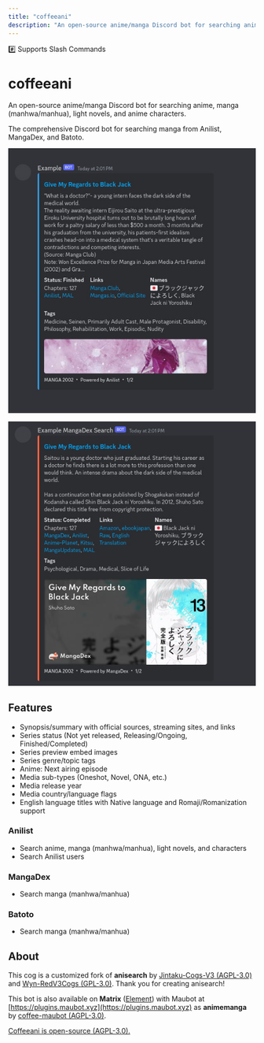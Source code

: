 ```yaml
---
title: "coffeeani"
description: "An open-source anime/manga Discord bot for searching anime, manga (manhwa/manhua), light novels, and anime characters. Search Anilist and MangaDex."
---
```


<span class="px-3 py-1 text-xs text-white bg-green-600 rounded-full select-none">#️⃣ Supports Slash Commands</span>

# coffeeani

<component-coghero cog="coffeeani" desc="Search anime, manga (manhwa/manhua/light novels), and characters. See series info, status, episodes/chapters, and tags." use_desc_only="true"></component-coghero>

<p class="text-lg font-bold">An open-source anime/manga Discord bot for searching anime, manga (manhwa/manhua), light novels, and anime characters.</p>

The comprehensive Discord bot for searching manga from Anilist, MangaDex, and Batoto.

<div className="grid grid-cols-2 gap-2 aspect-[1216/648]">
<p className="aspect-[608/648]"><img src="./coffeeani-example-anilist.jpg" alt="Coffeeani example Anilist" /></p>
<p className="aspect-[608/648]"><img src="./coffeeani-example-mangadex.jpg" alt="Coffeeani example MangaDex" /></p>
</div>


## Features

- Synopsis/summary with official sources, streaming sites, and links
- Series status (Not yet released, Releasing/Ongoing, Finished/Completed)
- Series preview embed images
- Series genre/topic tags
- Anime: Next airing episode
- Media sub-types (Oneshot, Novel, ONA, etc.)
- Media release year
- Media country/language flags
- English language titles with Native language and Romaji/Romanization support

### Anilist

- Search anime, manga (manhwa/manhua), light novels, and characters
- Search Anilist users

### MangaDex

- Search manga (manhwa/manhua)

### Batoto

- Search manga (manhwa/manhua)


## About

This cog is a customized fork of **anisearch** by [Jintaku-Cogs-V3 (AGPL-3.0)](https://github.com/Jintaku/Jintaku-Cogs-V3/blob/master/LICENSE) and [Wyn-RedV3Cogs (GPL-3.0)](https://github.com/TheWyn/Wyn-RedV3Cogs/blob/master/anisearch/LICENSE). Thank you for creating anisearch!

This bot is also available on **Matrix** ([Element](https://element.io/personal)) with Maubot at [https://plugins.maubot.xyz](https://plugins.maubot.xyz) as **animemanga** by [coffee-maubot (AGPL-3.0)](https://github.com/coffeebank/coffee-maubot/tree/master/animemanga).

[Coffeeani is open-source (AGPL-3.0).](https://github.com/coffeebank/coffee-cogs/tree/master/coffeeani)
